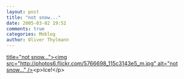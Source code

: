 ```yaml
---
layout: post
title: "not snow..."
date: 2005-03-02 19:52
comments: true
categories: Moblog
author: Oliver Thylmann
---
```



[ title=&quot;not snow...&quot;&gt;&lt;img src=&quot;http://photos6.flickr.com/5766698_115c3143e5_m.jpg&quot; alt=&quot;not snow...&quot; /&gt;](http://www.flickr.com/photos/oliver/5766698/)&lt;p&gt;Ice!&lt;/p&gt;


